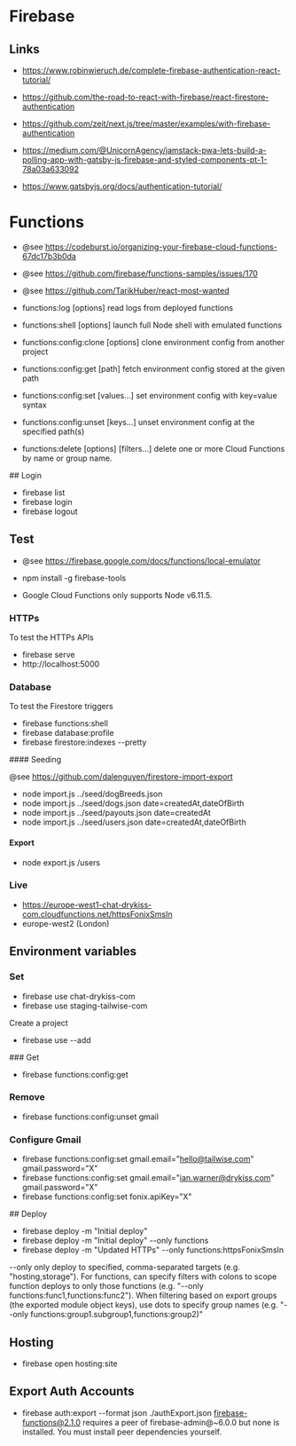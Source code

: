 # Firebase

## Links

- https://www.robinwieruch.de/complete-firebase-authentication-react-tutorial/
- https://github.com/the-road-to-react-with-firebase/react-firestore-authentication

- https://github.com/zeit/next.js/tree/master/examples/with-firebase-authentication
- https://medium.com/@UnicornAgency/jamstack-pwa-lets-build-a-polling-app-with-gatsby-js-firebase-and-styled-components-pt-1-78a03a633092
- https://www.gatsbyjs.org/docs/authentication-tutorial/

# Functions

* @see https://codeburst.io/organizing-your-firebase-cloud-functions-67dc17b3b0da
* @see https://github.com/firebase/functions-samples/issues/170
* @see https://github.com/TarikHuber/react-most-wanted

* functions:log [options]                    read logs from deployed functions
* functions:shell [options]                  launch full Node shell with emulated functions
* functions:config:clone [options]           clone environment config from another project
* functions:config:get [path]                fetch environment config stored at the given path
* functions:config:set [values...]           set environment config with key=value syntax
* functions:config:unset [keys...]           unset environment config at the specified path(s)
* functions:delete [options] [filters...]    delete one or more Cloud Functions by name or group name.

## Login

- firebase list
- firebase login
- firebase logout

## Test

- @see https://firebase.google.com/docs/functions/local-emulator

- npm install -g firebase-tools
- Google Cloud Functions only supports Node v6.11.5.

### HTTPs

To test the HTTPs APIs

- firebase serve
- http://localhost:5000

### Database

To test the Firestore triggers

- firebase functions:shell
- firebase database:profile
- firebase firestore:indexes --pretty

#### Seeding

@see https://github.com/dalenguyen/firestore-import-export

- node import.js ../seed/dogBreeds.json
- node import.js ../seed/dogs.json date=createdAt,dateOfBirth
- node import.js ../seed/payouts.json date=createdAt
- node import.js ../seed/users.json date=createdAt,dateOfBirth

#### Export

- node export.js /users

### Live

- https://europe-west1-chat-drykiss-com.cloudfunctions.net/httpsFonixSmsIn
- europe-west2 (London)

## Environment variables

### Set

- firebase use chat-drykiss-com
- firebase use staging-tailwise-com

Create a project
- firebase use --add

### Get

- firebase functions:config:get

### Remove

- firebase functions:config:unset gmail

### Configure Gmail

- firebase functions:config:set gmail.email="hello@tailwise.com" gmail.password="X"
- firebase functions:config:set gmail.email="ian.warner@drykiss.com" gmail.password="X"
- firebase functions:config:set fonix.apiKey="X"

## Deploy

- firebase deploy -m "Initial deploy"
- firebase deploy -m "Initial deploy" --only functions
- firebase deploy -m "Updated HTTPs" --only functions:httpsFonixSmsIn

--only <targets> only deploy to specified, comma-separated targets (e.g. "hosting,storage").
      For functions, can specify filters with colons to scope function deploys to only those functions (e.g. "--only functions:func1,functions:func2"). When filtering based on export groups (the exported module object keys), use dots to specify group names (e.g. "--only functions:group1.subgroup1,functions:group2)"

## Hosting

- firebase open hosting:site

## Export Auth Accounts

- firebase auth:export --format json ./authExport.json
firebase-functions@2.1.0 requires a peer of firebase-admin@~6.0.0 but none is installed. You must install peer dependencies yourself.
